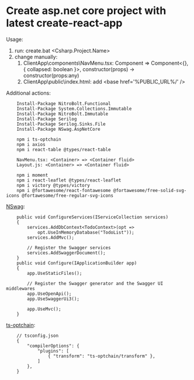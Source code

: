 # Create asp.net core project with latest create-react-app

Usage:

1. run: create.bat <Csharp.Project.Name> <react-app-name>
2. change manually:
    1. ClientApp\components\NavMenu.tsx: Component => Component<{}, { collapsed: boolean }>, constructor(props) -> constructor(props:any)
    2. ClientApp\public\index.html: add &lt;base href='%PUBLIC_URL%/' /&gt;

Additional actions:

        Install-Package NitroBolt.Functional
        Install-Package System.Collections.Immutable
        Install-Package NitroBolt.Immutable
        Install-Package Serilog
        Install-Package Serilog.Sinks.File
        Install-Package NSwag.AspNetCore

        npm i ts-optchain
        npm i axios
        npm i react-table @types/react-table

        NavMenu.tsx: <Container> => <Container fluid>
        Layout.js: <Container> => <Container fluid>
        
        npm i moment 
        npm i react-leaflet @types/react-leaflet
        npm i victory @types/victory
        npm i @fortawesome/react-fontawesome @fortawesome/free-solid-svg-icons @fortawesome/free-regular-svg-icons

[NSwag][1]:

        public void ConfigureServices(IServiceCollection services)
        {
            services.AddDbContext<TodoContext>(opt =>
                opt.UseInMemoryDatabase("TodoList"));
            services.AddMvc();

            // Register the Swagger services
            services.AddSwaggerDocument();
        }
        public void Configure(IApplicationBuilder app)
        {
            app.UseStaticFiles();

            // Register the Swagger generator and the Swagger UI middlewares
            app.UseOpenApi();
            app.UseSwaggerUi3();

            app.UseMvc();
        }



[ts-optchain][2]:

        // tsconfig.json
        {
            "compilerOptions": {
                "plugins": [
                    { "transform": "ts-optchain/transform" },
                ]
            },
        }

[1]: https://docs.microsoft.com/en-us/aspnet/core/tutorials/getting-started-with-nswag?view=aspnetcore-3.0&tabs=visual-studio
[2]: https://github.com/rimeto/ts-optchain
